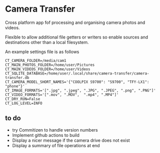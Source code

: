 # Camera Transfer
Cross platform app fof processing and organising camera photos and videos.

Flexible to allow additional file getters or writers so enable sources and destinations other than a local filesystem.

An example settings file is as follows
```
CT_CAMERA_FOLDER=/media/cam1
CT_MAIN_PHOTOS_FOLDER=/home/user/Pictures
CT_MAIN_VIDEOS_FOLDER=/home/user/Videos
CT_SQLITE_DATABASE=/home/user/.local/share/camera-transfer/camera-transfer.db
CT_CAMERA_MODEL_SHORT_NAMES='{"COOLPIX S9700": "S9700", "TFY-LX1": "phone"}'
CT_IMAGE_FORMATS='[".jpg", ".jpeg", ".JPG", ".JPEG", ".png", ".PNG"]'
CT_VIDEO_FORMATS='[".mov", ".MOV",  ".mp4", ".MP4"]'
CT_DRY_RUN=False
CT_LOG_LEVEL=INFO
```

## to do
* try Commitizen to handle version numbers
* Implement github actions to build
* Display a nicer message if the camera drive does not exist
* Display a summary of file operations at end

